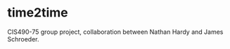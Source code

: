 time2time
=========

CIS490-75 group project, collaboration between Nathan Hardy and James Schroeder.
